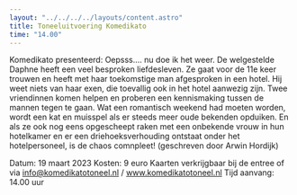 ```yaml
---
layout: "../../../../layouts/content.astro"
title: Toneeluitvoering Komedikato
time: "14.00"
---
```


Komedikato presenteerd: Oepsss.... nu doe ik het weer.
 De welgestelde Daphne heeft een veel besproken liefdesleven. 
 Ze gaat voor de 11e keer trouwen en heeft met haar toekomstige man afgesproken in een hotel.
 Hij weet niets van haar exen, die toevallig ook in het hotel aanwezig zijn.
 Twee vriendinnen komen helpen en proberen een kennismaking tussen de mannen tegen te gaan.
 Wat een romantisch weekend had moeten worden, wordt een kat en muisspel als er steeds meer oude bekenden opduiken.
 En als ze ook nog eens opgescheept raken met een onbekende vrouw in hun hotelkamer en 
 er een driehoeksverhouding ontstaat onder het hotelpersoneel, is de chaos comnpleet!
 (geschreven door Arwin Hordijk)

Datum: 19 maart 2023
Kosten: 9 euro 
Kaarten verkrijgbaar bij de entree of via info@komedikatotoneel.nl / www.komedikatotoneel.nl 
Tijd aanvang: 14.00 uur
      
